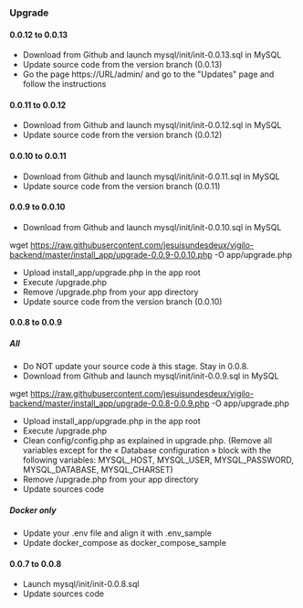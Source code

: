 ### Upgrade

#### 0.0.12 to 0.0.13

* Download from Github and launch mysql/init/init-0.0.13.sql in MySQL
* Update source code from the version branch (0.0.13)
* Go the page https://URL/admin/ and go to the "Updates" page and follow the instructions

#### 0.0.11 to 0.0.12

* Download from Github and launch mysql/init/init-0.0.12.sql in MySQL
* Update source code from the version branch (0.0.12)

#### 0.0.10 to 0.0.11 

* Download from Github and launch mysql/init/init-0.0.11.sql in MySQL
* Update source code from the version branch (0.0.11)


#### 0.0.9 to 0.0.10

* Download from Github and launch mysql/init/init-0.0.10.sql in MySQL

wget https://raw.githubusercontent.com/jesuisundesdeux/vigilo-backend/master/install_app/upgrade-0.0.9-0.0.10.php -O app/upgrade.php

* Upload install_app/upgrade.php in the app root
* Execute /upgrade.php
* Remove /upgrade.php from your app directory
* Update source code from the version branch (0.0.10)


#### 0.0.8 to 0.0.9

##### All

* Do NOT update your source code à this stage. Stay in 0.0.8.
* Download from Github and launch mysql/init/init-0.0.9.sql in MySQL

wget https://raw.githubusercontent.com/jesuisundesdeux/vigilo-backend/master/install_app/upgrade-0.0.8-0.0.9.php -O app/upgrade.php

* Upload install_app/upgrade.php in the app root
* Execute /upgrade.php
* Clean config/config.php as explained in upgrade.php. (Remove all variables except for the « Database configuration » block with the following variables: MYSQL_HOST, MYSQL_USER, MYSQL_PASSWORD, MYSQL_DATABASE, MYSQL_CHARSET)
* Remove /upgrade.php from your app directory
* Update sources code

##### Docker only

* Update your .env file and align it with .env_sample
* Update docker_compose as docker_compose_sample

#### 0.0.7 to 0.0.8

* Launch mysql/init/init-0.0.8.sql
* Update sources code


